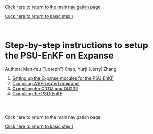 [Click here to return to the main navigation page](../../../README.md)

[Click here to return to basic step 1](../part01_setting_up_and_compilation.md)

&nbsp;

# Step-by-step instructions to setup the PSU-EnKF on Expanse
Authors: Man-Yau ("Joseph") Chan, Yunji (Jerry) Zhang


1) [Setting up the Expanse modules for the PSU-EnKF](Expanse_Mod_Setup.md) 
2) [Compiling WRF-related programs](Expanse_Compile_WRF_Stuff.md)
3) [Compiling the CRTM and QN2RE](Expanse_Compile_CRTM.md)
4) [Compiling the PSU-EnKF](Expanse_Compile_PSU-EnKF.md)


##
&nbsp;

[Click here to return to the main navigation page](../../../README.md)

[Click here to return to basic step 1](../part01_setting_up_and_compilation.md)

